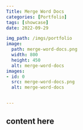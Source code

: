 ```yaml
---
Title: Merge Word Docs
categories: [Portfolio]
tags: [showcase]
date: 2022-09-29

img_path: /imgs/portfolio
image:
  path: merge-word-docs.png
  width: 800
  height: 450
  alt: merge-word-docs
images:
- id: 0
  src: merge-word-docs.png
  alt: merge-word-docs


---
```


## content here
